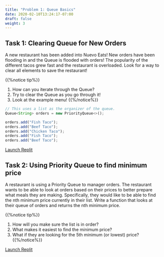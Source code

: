 ```yaml
---
title: "Problem 1: Queue Basics"
date: 2020-02-10T13:24:17-07:00
draft: false
weight: 3
--- 
```

<!--<link rel="stylesheet" href="../../style.css">-->

## Task 1: Clearing Queue for New Orders

A new restaurant has been added into Nuevo Eats! New orders have been flooding in and the Queue is flooded with orders! The popularity of the different tacos grew fast and the restaurant is overloaded. Look for a way to clear all elements to save the restaurant!

{{%notice tip%}}
1. How can you iterate through the Queue?
2. Try to clear the Queue as you go through it!
3. Look at the example menu!
{{%/notice%}}

```js javascript
// This uses a list as the organizer of the queue.
Queue<String> orders = new PriorityQueue<>();

orders.add("Fish Taco");
orders.add("Beef Taco");
orders.add("Chicken Taco");
orders.add("Fish Taco");
orders.add("Beef Taco");
```

<a class="my-2 mx-4 btn btn-info" href="https://replit.com/@nuevofoundation/Clear" target="_blank">Launch Replit</a>

## Task 2: Using Priority Queue to find minimum price

A restaurant is using a Priority Queue to manager orders. The restaurant wants to be able to look at orders based on their prices to better prepare what meals they are making. Specifically, they would like to be able to find the nth minimum price currently in their list. Write a function that looks at their queue of orders and returns the nth minimum price.

{{%notice tip%}}
1. How will you make sure the list is in order?
2. What makes it easiest to find the minimum price?
3. What if they are looking for the 5th minimum (or lowest) price?
{{%/notice%}}

<a class="my-2 mx-4 btn btn-info" href="https://replit.com/@nuevofoundation/Min" target="_blank">Launch Replit</a>